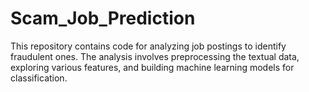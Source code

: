 # Scam_Job_Prediction
This repository contains code for analyzing job postings to identify fraudulent ones. The analysis involves preprocessing the textual data, exploring various features, and building machine learning models for classification.
